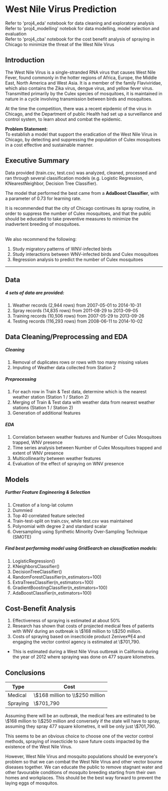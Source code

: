 # West Nile Virus Prediction

Refer to 'proj4_eda' notebook for data cleaning and exploratory analysis
<br>Refer to 'proj4_modelling' notebok for data modelling, model selection and evaluation
<br>Refer to 'proj4_cba' notebook for the cost benefit analysis of spraying in Chicago to minimize the threat of the West Nile Virus

## Introduction
The West Nile Virus is a single-stranded RNA virus that causes West Nile Fever, found commonly in the hotter regions of Africa, Europe, the Middle East, North America and West Asia. It is a member of the family Flaviviridae, which also contains the Zika virus, dengue virus, and yellow fever virus. Transmitted primarily by the Culex species of mosquitoes, it is maintained in nature in a cycle involving transmission between birds and mosquitoes.

At the time the competition, there was a recent eipdemic of the virus in Chicago, and the Department of public Health had set up a surveillance and control system, to learn about and combat the epidemic.

__Problem Statement:__
<br> To establish a model that support the eradication of the West Nile Virus in Chicago, by detecting and suppressing the population of Culex mosquitoes in a cost effective and sustainable manner.

## Executive Summary
Data provided (train.csv, test.csv) was analyzed, cleaned, processed and ran through several classification models (e.g. Logistic Regression, KNearestNeighbor, Decision Tree Classifier).

The model that performed the best came from a __AdaBoost Classifier__, with a parameter of 0.73 for learning rate.

It is recommended that the city of Chicago continues its spray routine, in order to suppress the number of Culex mosquitoes, and that the public should be educated to take preventive measures to minimize the inadvertent breeding of mosquitoes.

<br>We also recommend the following:<br>
1) Study migratory patterns of WNV-infected birds<br>
2) Study interactions between WNV-infected birds and Culex mosquitoes<br>
3) Regression analysis to predict the number of Culex mosquitoes

---------------------------------------

## Data
##### 4 sets of data are provided:
1) Weather records (2,944 rows) from 2007-05-01 to 2014-10-31<br>
2) Spray records (14,835 rows) from 2011-08-29 to 2013-09-05<br>
3) Training records (10,506 rows) from 2007-05-29 to 2013-09-26<br>
4) Testing records (116,293 rows) from 2008-06-11 to 2014-10-02<br>
## Data Cleaning/Preprocessing and EDA
##### Cleaning
1) Removal of duplicates rows or rows with too many missing values<br>
2) Imputing of Weather data collected from Station 2<br>
##### Preprocessing
1) For each row in Train & Test data, determine which is the nearest weather station (Station 1 / Station 2)<br>
2) Merging of Train & Test data with weather data from nearest weather stations (Station 1 / Station 2)<br>
3) Generation of additional features<br>
##### EDA
1) Correlation between weather features and Number of Culex Mosquitoes trapped, WNV presence<br>
2) Time series analysis between Number of Culex Mosquitoes trapped and extent of WNV presence<br>
3) Multicollinearity between weather features<br>
4) Evaluation of the effect of spraying on WNV presence<br>
## Models
##### Further Feature Engineering & Selection
1) Creation of a long-lat column<br>
2) Dummied<br>
3) Top 40 correlated feature selected<br>
4) Train-test-split on train.csv, while test.csv was maintained<br>
5) Polynomial with degree 2 and standard scalar<br>
6) Oversampling using Synthetic Minority Over-Sampling Technique (SMOTE)<br>
##### Find best performing model using GridSearch on classification models:
1) LogisticRegression()<br>
2) KNeighborsClassifier()<br>
3) DecisionTreeClassifier()<br>
4) RandomForestClassifier(n_estimators=100)<br>
5) ExtraTreesClassifier(n_estimators=100)<br>
6) GradientBoostingClassifier(n_estimators=100)<br>
7) AdaBoostClassifier(n_estimators=100)<br>
## Cost-Benefit Analysis
1) Effectiveness of spraying is estimated at about 50%<br>
2) Research has shown that costs of projected medical fees of patients with WNV during an outbreak is \\$168 million to \\$250 million.
3) Costs of spraying based on insecticide product Zenivex®E4 and engaging the vector control agency is estimated at \\$701,790.
  - This is estimated during a West Nile Virus outbreak in California during the year of 2012 where spraying was done on 477 square kilometres.

## Conclusions
| Type     | Cost                         |
|----------|------------------------------|
| Medical  | \\$168 million to \\$250 million |
| Spraying | \\$701,790                     |


Assuming there will be an outbreak, the medical fees are estimated to be \\$168 million to \\$250 million and conversely if the state will have to spray, assuming they spray 477 square kilometres, it will be only just \\$701,790.

This seems to be an obvious choice to choose one of the vector control methods, spraying of insecticide to save future costs impacted by the existence of the West Nile Virus.

However, West Nile Virus and mosquito populations should be everyone's problem so that we can combat the West Nile Virus and other vector bourne diseases together. We can educate the public to remove stagnant water and other favourable conditions of mosquito breeding starting from their own homes and workplaces. This should be the best way forward to prevent the laying eggs of mosquitos.
